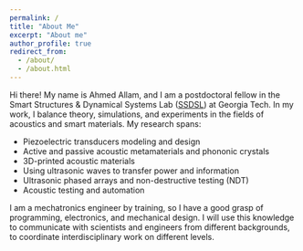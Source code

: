 ```yaml
---
permalink: /
title: "About Me"
excerpt: "About me"
author_profile: true
redirect_from: 
  - /about/
  - /about.html
---
```


Hi there! My name is Ahmed Allam, and I am a postdoctoral fellow in the Smart Structures & Dynamical Systems Lab ([SSDSL](http://www.ssdsl.gatech.edu/)) at Georgia Tech. In my work, I balance theory, simulations, and experiments
in the fields of acoustics and smart materials. My research spans:
* Piezoelectric transducers modeling and design 
* Active and passive acoustic metamaterials and phononic crystals
* 3D-printed acoustic materials
* Using ultrasonic waves to transfer power and information
* Ultrasonic phased arrays and non-destructive testing (NDT)
* Acoustic testing and automation

I am a mechatronics engineer by training, so I have a good grasp of programming, electronics, and mechanical design. 
I will use this knowledge to communicate with scientists and engineers from different backgrounds, 
to coordinate interdisciplinary work on different levels.
